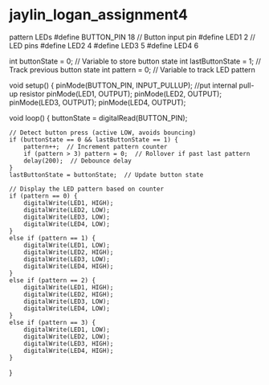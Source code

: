 # jaylin_logan_assignment4
 pattern LEDs
#define BUTTON_PIN  18  // Button input pin
#define LED1        2   // LED pins
#define LED2        4
#define LED3        5
#define LED4        6

int buttonState = 0;  // Variable to store button state
int lastButtonState = 1;  // Track previous button state
int pattern = 0;  // Variable to track LED pattern

void setup() {
    pinMode(BUTTON_PIN, INPUT_PULLUP);  //put internal pull-up resistor
    pinMode(LED1, OUTPUT);
    pinMode(LED2, OUTPUT);
    pinMode(LED3, OUTPUT);
    pinMode(LED4, OUTPUT);

void loop() {
    buttonState = digitalRead(BUTTON_PIN);

    // Detect button press (active LOW, avoids bouncing)
    if (buttonState == 0 && lastButtonState == 1) {
        pattern++;  // Increment pattern counter
        if (pattern > 3) pattern = 0;  // Rollover if past last pattern
        delay(200);  // Debounce delay
    }
    lastButtonState = buttonState;  // Update button state

    // Display the LED pattern based on counter
    if (pattern == 0) {
        digitalWrite(LED1, HIGH);
        digitalWrite(LED2, LOW);
        digitalWrite(LED3, LOW);
        digitalWrite(LED4, LOW);
    } 
    else if (pattern == 1) {
        digitalWrite(LED1, LOW);
        digitalWrite(LED2, HIGH);
        digitalWrite(LED3, LOW);
        digitalWrite(LED4, HIGH);
    } 
    else if (pattern == 2) {
        digitalWrite(LED1, HIGH);
        digitalWrite(LED2, HIGH);
        digitalWrite(LED3, LOW);
        digitalWrite(LED4, LOW);
    } 
    else if (pattern == 3) {
        digitalWrite(LED1, LOW);
        digitalWrite(LED2, LOW);
        digitalWrite(LED3, HIGH);
        digitalWrite(LED4, HIGH);
    }
}
